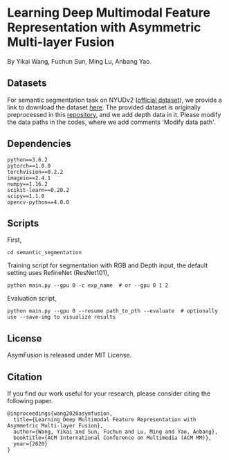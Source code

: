 # Learning Deep Multimodal Feature Representation with Asymmetric Multi-layer Fusion

By Yikai Wang, Fuchun Sun, Ming Lu, Anbang Yao.


## Datasets

For semantic segmentation task on NYUDv2 ([official dataset](https://cs.nyu.edu/~silberman/datasets/nyu_depth_v2.html)), we provide a link to download the dataset [here](https://drive.google.com/drive/folders/1mXmOXVsd5l9-gYHk92Wpn6AcKAbE0m3X?usp=sharing). The provided dataset is originally preprocessed in this [repository](https://github.com/DrSleep/light-weight-refinenet), and we add depth data in it. Please modify the data paths in the codes, where we add comments 'Modify data path'.


## Dependencies
```
python==3.6.2
pytorch==1.0.0
torchvision==0.2.2
imageio==2.4.1
numpy==1.16.2
scikit-learn==0.20.2
scipy==1.1.0
opencv-python==4.0.0
```


## Scripts

First, 
```
cd semantic_segmentation
```
Training script for segmentation with RGB and Depth input, the default setting uses RefineNet (ResNet101),
```
python main.py --gpu 0 -c exp_name  # or --gpu 0 1 2
```
Evaluation script,
```
python main.py --gpu 0 --resume path_to_pth --evaluate  # optionally use --save-img to visualize results
```

## License

AsymFusion is released under MIT License.


## Citation
If you find our work useful for your research, please consider citing the following paper.
```
@inproceedings{wang2020asymfusion,
  title={Learning Deep Multimodal Feature Representation with Asymmetric Multi-layer Fusion},
  author={Wang, Yikai and Sun, Fuchun and Lu, Ming and Yao, Anbang},
  booktitle={ACM International Conference on Multimedia (ACM MM)},
  year={2020}
}
```